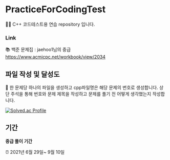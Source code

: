 # PracticeForCodingTest
👩‍💻 C++ 코드테스트용 연습 repository 입니다.


### Link
📚 백준 문제집 : jaehoo1님의 중급
https://www.acmicpc.net/workbook/view/2034


## 파일 작성 및 달성도
🔎 한 문제당 하나의 파일을 생성하고 cpp파일명은 해당 문제의 번호로 생성합니다.
상단 주석을 통해 번호와 문제 제목을 작성하고 문제를 풀기 전 어떻게 생각했는지 작성합니다.

[![Solved.ac Profile](http://mazassumnida.wtf/api/v2/generate_badge?boj=slew61)](https://solved.ac/slew61/)

## 기간
**중급 풀이 기간** 

⏰ 2021년 6월 29일~ 9월 10일
